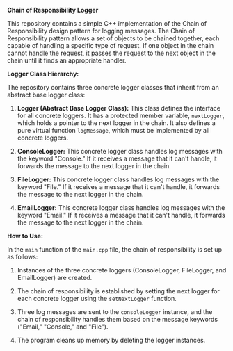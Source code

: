 **Chain of Responsibility Logger**

This repository contains a simple C++ implementation of the Chain of Responsibility design pattern for logging messages. The Chain of Responsibility pattern allows a set of objects to be chained together, each capable of handling a specific type of request. If one object in the chain cannot handle the request, it passes the request to the next object in the chain until it finds an appropriate handler.

**Logger Class Hierarchy:**

The repository contains three concrete logger classes that inherit from an abstract base logger class:

1. **Logger (Abstract Base Logger Class):** This class defines the interface for all concrete loggers. It has a protected member variable, `nextLogger`, which holds a pointer to the next logger in the chain. It also defines a pure virtual function `logMessage`, which must be implemented by all concrete loggers.

2. **ConsoleLogger:** This concrete logger class handles log messages with the keyword "Console." If it receives a message that it can't handle, it forwards the message to the next logger in the chain.

3. **FileLogger:** This concrete logger class handles log messages with the keyword "File." If it receives a message that it can't handle, it forwards the message to the next logger in the chain.

4. **EmailLogger:** This concrete logger class handles log messages with the keyword "Email." If it receives a message that it can't handle, it forwards the message to the next logger in the chain.

**How to Use:**

In the `main` function of the `main.cpp` file, the chain of responsibility is set up as follows:

1. Instances of the three concrete loggers (ConsoleLogger, FileLogger, and EmailLogger) are created.

2. The chain of responsibility is established by setting the next logger for each concrete logger using the `setNextLogger` function.

3. Three log messages are sent to the `consoleLogger` instance, and the chain of responsibility handles them based on the message keywords ("Email," "Console," and "File").

4. The program cleans up memory by deleting the logger instances.